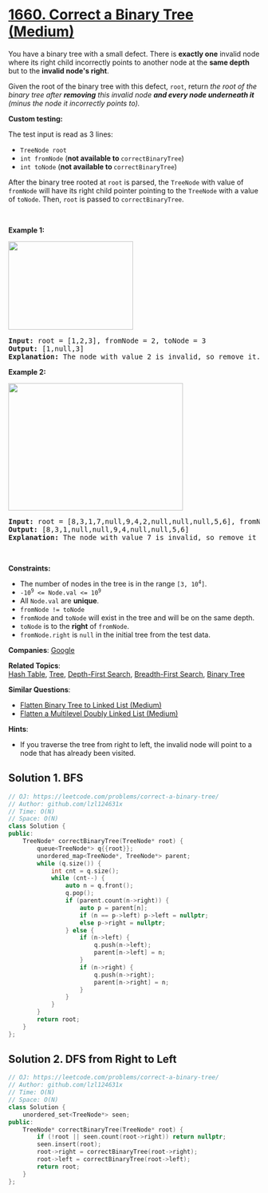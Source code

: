 # [1660. Correct a Binary Tree (Medium)](https://leetcode.com/problems/correct-a-binary-tree)

<p>You have a binary tree with a small defect. There is <strong>exactly one</strong> invalid node where its right child incorrectly points to another node at the <strong>same depth</strong> but to the <b>invalid node&#39;s right</b>.</p>

<p>Given the root of the binary tree with this defect, <code>root</code>, return <em>the root of the binary tree after <strong>removing</strong> this invalid node <strong>and every node underneath it</strong> (minus the node it incorrectly points to).</em></p>

<p><strong>Custom testing:</strong></p>

<p>The test input is read as 3 lines:</p>

<ul>
	<li><code>TreeNode root</code></li>
	<li><code>int fromNode</code> (<strong>not available to </strong><code>correctBinaryTree</code>)</li>
	<li><code>int toNode</code> (<strong>not available to </strong><code>correctBinaryTree</code>)</li>
</ul>

<p>After the binary tree rooted at <code>root</code> is parsed, the <code>TreeNode</code> with value of <code>fromNode</code> will have its right child pointer pointing to the <code>TreeNode</code> with a value of <code>toNode</code>. Then, <code>root</code> is passed to <code>correctBinaryTree</code>.</p>

<p>&nbsp;</p>
<p><strong class="example">Example 1:</strong></p>

<p><strong><img alt="" src="https://assets.leetcode.com/uploads/2020/10/22/ex1v2.png" style="width: 250px; height: 177px;" /></strong></p>

<pre>
<strong>Input:</strong> root = [1,2,3], fromNode = 2, toNode = 3
<strong>Output:</strong> [1,null,3]
<strong>Explanation:</strong> The node with value 2 is invalid, so remove it.
</pre>

<p><strong class="example">Example 2:</strong></p>

<p><strong><img alt="" src="https://assets.leetcode.com/uploads/2020/10/22/ex2v3.png" style="width: 350px; height: 255px;" /></strong></p>

<pre>
<strong>Input:</strong> root = [8,3,1,7,null,9,4,2,null,null,null,5,6], fromNode = 7, toNode = 4
<strong>Output:</strong> [8,3,1,null,null,9,4,null,null,5,6]
<strong>Explanation:</strong> The node with value 7 is invalid, so remove it and the node underneath it, node 2.
</pre>

<p>&nbsp;</p>
<p><strong>Constraints:</strong></p>

<ul>
	<li>The number of nodes in the tree is in the range <code>[3, 10<sup>4</sup>]</code>.</li>
	<li><code>-10<sup>9</sup> &lt;= Node.val &lt;= 10<sup>9</sup></code></li>
	<li>All <code>Node.val</code> are <strong>unique</strong>.</li>
	<li><code>fromNode != toNode</code></li>
	<li><code>fromNode</code> and <code>toNode</code> will exist in the tree and will be on the same depth.</li>
	<li><code>toNode</code> is to the <strong>right</strong> of <code>fromNode</code>.</li>
	<li><code>fromNode.right</code> is <code>null</code> in the initial tree from the test data.</li>
</ul>

**Companies**:
[Google](https://leetcode.com/company/google)

**Related Topics**:  
[Hash Table](https://leetcode.com/tag/hash-table), [Tree](https://leetcode.com/tag/tree), [Depth-First Search](https://leetcode.com/tag/depth-first-search), [Breadth-First Search](https://leetcode.com/tag/breadth-first-search), [Binary Tree](https://leetcode.com/tag/binary-tree)

**Similar Questions**:
* [Flatten Binary Tree to Linked List (Medium)](https://leetcode.com/problems/flatten-binary-tree-to-linked-list)
* [Flatten a Multilevel Doubly Linked List (Medium)](https://leetcode.com/problems/flatten-a-multilevel-doubly-linked-list)

**Hints**:
* If you traverse the tree from right to left, the invalid node will point to a node that has already been visited.

## Solution 1. BFS

```cpp
// OJ: https://leetcode.com/problems/correct-a-binary-tree/
// Author: github.com/lzl124631x
// Time: O(N)
// Space: O(N)
class Solution {
public:
    TreeNode* correctBinaryTree(TreeNode* root) {
        queue<TreeNode*> q{{root}};
        unordered_map<TreeNode*, TreeNode*> parent;
        while (q.size()) {
            int cnt = q.size();
            while (cnt--) {
                auto n = q.front();
                q.pop();
                if (parent.count(n->right)) {
                    auto p = parent[n];
                    if (n == p->left) p->left = nullptr;
                    else p->right = nullptr;
                } else {
                    if (n->left) {
                        q.push(n->left);
                        parent[n->left] = n;
                    }
                    if (n->right) {
                        q.push(n->right);
                        parent[n->right] = n;
                    }
                }
            }
        }
        return root;
    }
};
```

## Solution 2. DFS from Right to Left

```cpp
// OJ: https://leetcode.com/problems/correct-a-binary-tree/
// Author: github.com/lzl124631x
// Time: O(N)
// Space: O(N)
class Solution {
    unordered_set<TreeNode*> seen;
public:
    TreeNode* correctBinaryTree(TreeNode* root) {
        if (!root || seen.count(root->right)) return nullptr;
        seen.insert(root);
        root->right = correctBinaryTree(root->right);
        root->left = correctBinaryTree(root->left);
        return root;
    }
};
```